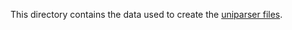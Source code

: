 This directory contains the data used to create the [uniparser files](https://uniparser-morph.readthedocs.io/en/latest/format.html).
